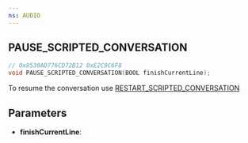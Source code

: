 ```yaml
---
ns: AUDIO
---
```

## PAUSE_SCRIPTED_CONVERSATION

```c
// 0x8530AD776CD72B12 0xE2C9C6F8
void PAUSE_SCRIPTED_CONVERSATION(BOOL finishCurrentLine);
```

To resume the conversation use [RESTART_SCRIPTED_CONVERSATION](#_0x9AEB285D1818C9AC)

## Parameters
* **finishCurrentLine**:


